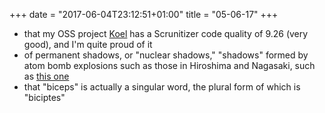 +++
date = "2017-06-04T23:12:51+01:00"
title = "05-06-17"
+++

* that my OSS project [Koel](https://github.com/phanan/koel) has a Scrunitizer code quality of 9.26 (very good), and I'm quite proud of it
* of permanent shadows, or "nuclear shadows," "shadows" formed by atom bomb explosions such as those in Hiroshima and Nagasaki, such as [this one](https://qph.ec.quoracdn.net/main-qimg-ec8dc0a5cfe04cdf722f631443fe1144.webp)
* that "biceps" is actually a singular word, the plural form of which is "biciptes"
